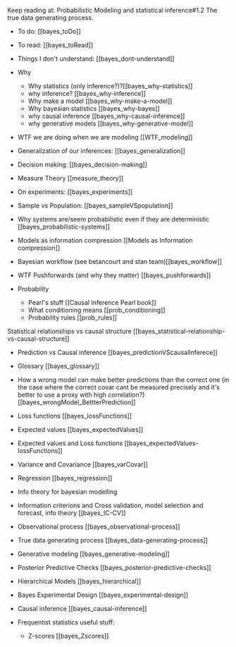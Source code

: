 Keep reading at: 
Probabilistic Modeling and statistical inference#1.2 The true data generating process. 



- To do: [[bayes_toDo]]
- To read: [[bayes_toRead]]
- Things I don't understand: [[bayes_dont-understand]]

- Why
	- Why statistics (only inference?)?[[bayes_why-statistics]]
	- why inference? [[bayes_why-inference]]
	- Why make a model [[bayes_why-make-a-model]]
	- Why bayesian statistics [[bayes_why-bayes]]
	- why causal inference [[bayes_why-causal-inference]]
	- why generative models [[bayes_why-generative-model]]
- WTF we are doing when we are modeling [[WTF_modeling]]

- Generalization of our inferences: [[bayes_generalization]]
- Decision making: [[bayes_decision-making]]

- Measure Theory [[measure_theory]]

- On experiments: [[bayes_experiments]]
- Sample vs Population: [[bayes_sampleVSpopulation]]


- Why systems are/seem probabilistic even if they are deterministic [[bayes_probabilistic-systems]]

- Models as information compression [[Models as Information compression]]

- Bayesian workflow (see betancourt and stan team)[[bayes_workflow]]

- WTF Pushforwards (and why they matter) [[bayes_pushforwards]]

- Probability
	- Pearl's stuff [[Causal Inference Pearl book]]
	- What conditioning means [[prob_conditioning]]
	- Probability rules [[prob_rules]]


Statistical relationships vs causal structure [[bayes_statistical-relationship-vs-causal-structure]]

- Prediction vs Causal inference [[bayes_predictionVScausalInferece]]
- Glossary [[bayes_glossary]]

- How a wrong model can make better predictions than the correct one (in the case where the correct covar cant be measured precisely and it's better to use a proxy with high correlation?) [[bayes_wrongModel_BettterPrediction]]


- Loss functions [[bayes_lossFunctions]]
- Expected values [[bayes_expectedValues]]
- Expected values and Loss functions [[bayes_expectedValues-lossFunctions]]
- Variance and Covariance [[bayes_varCovar]]
- Regression [[bayes_regression]]

- Info theory for bayesian modelling
- Information criterions and Cross validation, model selection and forecast, info theory [[bayes_IC-CV]]

- Observational process  [[bayes_observational-process]]

- True data generating process [[bayes_data-generating-process]]
- Generative modeling [[bayes_generative-modeling]]


- Posterior Predictive Checks [[bayes_posterior-predictive-checks]]

- Hierarchical Models [[bayes_hierarchical]]

- Bayes Experimental Design [[bayes_experimental-design]]

- Causal inference [[bayes_causal-inference]]


- Frequentist statistics useful stuff: 
	- Z-scores [[bayes_Zscores]]